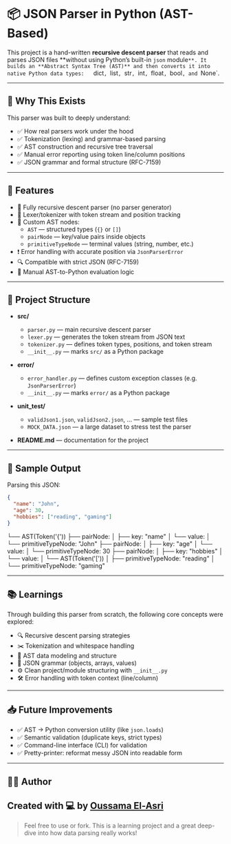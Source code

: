 # 📦 JSON Parser in Python (AST-Based)

This project is a hand-written **recursive descent parser** that reads and parses JSON files **without using Python’s built-in `json` module`**. It builds an **Abstract Syntax Tree (AST)** and then converts it into native Python data types:  
`dict`, `list`, `str`, `int`, `float`, `bool`, and `None`.

---

## 🧠 Why This Exists

This parser was built to deeply understand:

- ✅ How real parsers work under the hood
- ✅ Tokenization (lexing) and grammar-based parsing
- ✅ AST construction and recursive tree traversal
- ✅ Manual error reporting using token line/column positions
- ✅ JSON grammar and formal structure (RFC-7159)

---

## 🚀 Features

- 🔁 Fully recursive descent parser (no parser generator)
- 🧪 Lexer/tokenizer with token stream and position tracking
- 🌲 Custom AST nodes:
  - `AST` — structured types (`{}` or `[]`)
  - `pairNode` — key/value pairs inside objects
  - `primitiveTypeNode` — terminal values (string, number, etc.)
- ❗ Error handling with accurate position via `JsonParserError`
- 🔍 Compatible with strict JSON (RFC-7159)
- 🔄 Manual AST-to-Python evaluation logic

---

## 🧩 Project Structure

- **src/**
  - `parser.py` — main recursive descent parser
  - `lexer.py` — generates the token stream from JSON text
  - `tokenizer.py` — defines token types, positions, and token stream
  - `__init__.py` — marks `src/` as a Python package

- **error/**
  - `error_handler.py` — defines custom exception classes (e.g. `JsonParserError`)
  - `__init__.py` — marks `error/` as a Python package

- **unit_test/**
  - `validJson1.json`, `validJson2.json`, ... — sample test files
  - `MOCK_DATA.json` — a large dataset to stress test the parser

- **README.md** — documentation for the project

---

## 🧪 Sample Output

Parsing this JSON:

```json
{
  "name": "John",
  "age": 30,
  "hobbies": ["reading", "gaming"]
}
```

└── AST(Token('{'))
    ├── pairNode:
    │   ├── key: "name"
    │   └── value:
    │       └── primitiveTypeNode: "John"
    ├── pairNode:
    │   ├── key: "age"
    │   └── value:
    │       └── primitiveTypeNode: 30
    ├── pairNode:
    │   ├── key: "hobbies"
    │   └── value:
    │       └── AST(Token('['))
    │           ├── primitiveTypeNode: "reading"
    │           └── primitiveTypeNode: "gaming"

---

## 📚 Learnings

Through building this parser from scratch, the following core concepts were explored:

- 🔍 Recursive descent parsing strategies
- ✂️ Tokenization and whitespace handling
- 🌳 AST data modeling and structure
- 🧠 JSON grammar (objects, arrays, values)
- ⚙️ Clean project/module structuring with `__init__.py`
- 🛠️ Error handling with token context (line/column)

---

## 📥 Future Improvements

- ✅ AST → Python conversion utility (like `json.loads`)
- ✅ Semantic validation (duplicate keys, strict types)
- ✅ Command-line interface (CLI) for validation
- ✅ Pretty-printer: reformat messy JSON into readable form

---

## 🧑‍💻 Author
Created with 💻 by [Oussama El-Asri](https://github.com/Worcrow)
---
> Feel free to use or fork. This is a learning project and a great deep-dive into how data parsing really works!
